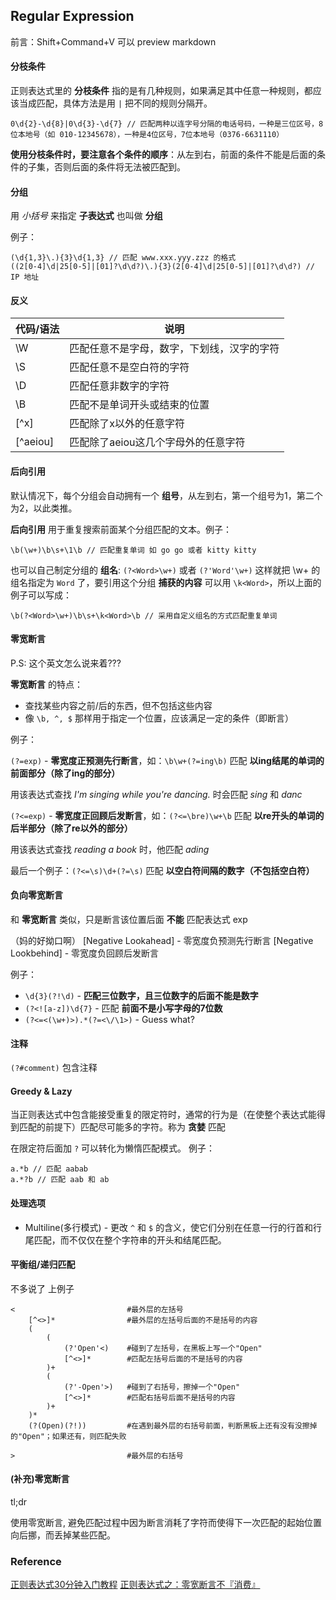 ## Regular Expression

前言：Shift+Command+V 可以 preview markdown

#### 分枝条件

正则表达式里的 **分枝条件** 指的是有几种规则，如果满足其中任意一种规则，都应该当成匹配，具体方法是用 `|` 把不同的规则分隔开。

```
0\d{2}-\d{8}|0\d{3}-\d{7} // 匹配两种以连字号分隔的电话号码，一种是三位区号，8位本地号（如 010-12345678），一种是4位区号，7位本地号（0376-6631110）
```

**使用分枝条件时，要注意各个条件的顺序**：从左到右，前面的条件不能是后面的条件的子集，否则后面的条件将无法被匹配到。

#### 分组

用 *小括号* 来指定 **子表达式** 也叫做 **分组**

例子：

```
(\d{1,3}\.){3}\d{1,3} // 匹配 www.xxx.yyy.zzz 的格式
((2[0-4]\d|25[0-5]|[01]?\d\d?)\.){3}(2[0-4]\d|25[0-5]|[01]?\d\d?) // IP 地址
```

#### 反义

代码/语法|说明
---|---|
\W|匹配任意不是字母，数字，下划线，汉字的字符
\S|匹配任意不是空白符的字符
\D|匹配任意非数字的字符
\B|匹配不是单词开头或结束的位置
[^x]|匹配除了x以外的任意字符
[^aeiou]|匹配除了aeiou这几个字母外的任意字符

#### 后向引用

默认情况下，每个分组会自动拥有一个 **组号**，从左到右，第一个组号为1，第二个为2，以此类推。

**后向引用** 用于重复搜索前面某个分组匹配的文本。例子：

```
\b(\w+)\b\s+\1\b // 匹配重复单词 如 go go 或者 kitty kitty
```

也可以自己制定分组的 **组名**: `(?<Word>\w+)` 或者 `(?'Word'\w+)` 这样就把 \w+ 的组名指定为 `Word` 了，要引用这个分组 **捕获的内容** 可以用 `\k<Word>`，所以上面的例子可以写成：

```
\b(?<Word>\w+)\b\s+\k<Word>\b // 采用自定义组名的方式匹配重复单词
```

#### 零宽断言

P.S: 这个英文怎么说来着???

**零宽断言** 的特点：

* 查找某些内容之前/后的东西，但不包括这些内容
* 像 `\b, ^, $` 那样用于指定一个位置，应该满足一定的条件（即断言）

例子：

`(?=exp)` - **零宽度正预测先行断言**，如：`\b\w+(?=ing\b)` 匹配 __以ing结尾的单词的前面部分（除了ing的部分）__

用该表达式查找 *I'm singing while you're dancing.* 时会匹配 _sing_ 和 _danc_

`(?<=exp)` - **零宽度正回顾后发断言**，如：`(?<=\bre)\w+\b` 匹配 __以re开头的单词的后半部分（除了re以外的部分）__

用该表达式查找 *reading a book* 时，他匹配 _ading_

最后一个例子：`(?<=\s)\d+(?=\s)` 匹配 __以空白符间隔的数字（不包括空白符）__

#### 负向零宽断言

和 **零宽断言** 类似，只是断言该位置后面 **不能** 匹配表达式 exp

（妈的好拗口啊）
[Negative Lookahead] - 零宽度负预测先行断言
[Negative Lookbehind] - 零宽度负回顾后发断言

例子：

* `\d{3}(?!\d)` - __匹配三位数字，且三位数字的后面不能是数字__
* `(?<![a-z])\d{7}` - 匹配 __前面不是小写字母的7位数__
* `(?<=<(\w+)>).*(?=<\/\1>)` - Guess what?

#### 注释

`(?#comment)` 包含注释

#### Greedy & Lazy

当正则表达式中包含能接受重复的限定符时，通常的行为是（在使整个表达式能得到匹配的前提下）匹配尽可能多的字符。称为 **贪婪** 匹配

在限定符后面加 `?` 可以转化为懒惰匹配模式。 例子：

```
a.*b // 匹配 aabab
a.*?b // 匹配 aab 和 ab
```

#### 处理选项

* Multiline(多行模式) - 更改 `^` 和 `$` 的含义，使它们分别在任意一行的行首和行尾匹配，而不仅仅在整个字符串的开头和结尾匹配。

#### 平衡组/递归匹配

不多说了 上例子

```
<                         #最外层的左括号
    [^<>]*                #最外层的左括号后面的不是括号的内容
    (
        (
            (?'Open'<)    #碰到了左括号，在黑板上写一个"Open"
            [^<>]*        #匹配左括号后面的不是括号的内容
        )+
        (
            (?'-Open'>)   #碰到了右括号，擦掉一个"Open"
            [^<>]*        #匹配右括号后面不是括号的内容
        )+
    )*
    (?(Open)(?!))         #在遇到最外层的右括号前面，判断黑板上还有没有没擦掉的"Open"；如果还有，则匹配失败

>                         #最外层的右括号
```

#### (补充)零宽断言

tl;dr

使用零宽断言, 避免匹配过程中因为断言消耗了字符而使得下一次匹配的起始位置向后挪，而丢掉某些匹配。

### Reference

[正则表达式30分钟入门教程](http://deerchao.net/tutorials/regex/regex.htm)
[正则表达式之：零宽断言不『消费』](http://fxck.it/post/50558232873)